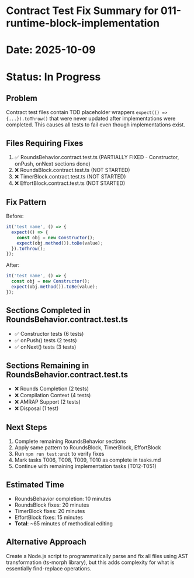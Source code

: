 # Contract Test Fix Summary for 011-runtime-block-implementation
# Date: 2025-10-09
# Status: In Progress

## Problem
Contract test files contain TDD placeholder wrappers `expect(() => {...}).toThrow()` that were never updated after implementations were completed. This causes all tests to fail even though implementations exist.

## Files Requiring Fixes
1. ✅ RoundsBehavior.contract.test.ts (PARTIALLY FIXED - Constructor, onPush, onNext sections done)
2. ❌ RoundsBlock.contract.test.ts (NOT STARTED)
3. ❌ TimerBlock.contract.test.ts (NOT STARTED)
4. ❌ EffortBlock.contract.test.ts (NOT STARTED)

## Fix Pattern
Before:
```typescript
it('test name', () => {
  expect(() => {
    const obj = new Constructor();
    expect(obj.method()).toBe(value);
  }).toThrow();
});
```

After:
```typescript
it('test name', () => {
  const obj = new Constructor();
  expect(obj.method()).toBe(value);
});
```

## Sections Completed in RoundsBehavior.contract.test.ts
- ✅ Constructor tests (6 tests)
- ✅ onPush() tests (2 tests)
- ✅ onNext() tests (3 tests)

## Sections Remaining in RoundsBehavior.contract.test.ts
- ❌ Rounds Completion (2 tests)
- ❌ Compilation Context (4 tests)
- ❌ AMRAP Support (2 tests)
- ❌ Disposal (1 test)

## Next Steps
1. Complete remaining RoundsBehavior sections
2. Apply same pattern to RoundsBlock, TimerBlock, EffortBlock
3. Run `npm run test:unit` to verify fixes
4. Mark tasks T006, T008, T009, T010 as complete in tasks.md
5. Continue with remaining implementation tasks (T012-T051)

## Estimated Time
- RoundsBehavior completion: 10 minutes
- RoundsBlock fixes: 20 minutes
- TimerBlock fixes: 20 minutes
- EffortBlock fixes: 15 minutes
- **Total**: ~65 minutes of methodical editing

## Alternative Approach
Create a Node.js script to programmatically parse and fix all files using AST transformation (ts-morph library), but this adds complexity for what is essentially find-replace operations.
